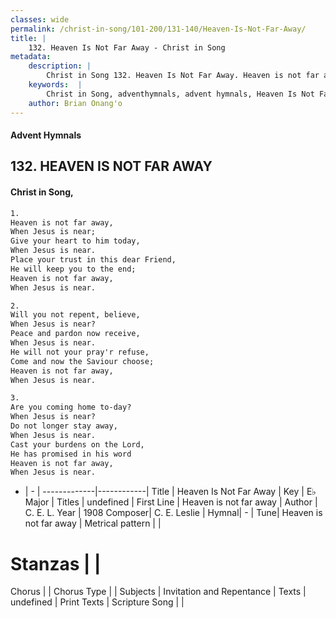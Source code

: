 ```yaml
---
classes: wide
permalink: /christ-in-song/101-200/131-140/Heaven-Is-Not-Far-Away/
title: |
    132. Heaven Is Not Far Away - Christ in Song
metadata:
    description: |
        Christ in Song 132. Heaven Is Not Far Away. Heaven is not far away, When Jesus is near; Give your heart to him today, When Jesus is near. Place your trust in this dear Friend, He will keep you to the end; Heaven is not far away, When Jesus is near.
    keywords:  |
        Christ in Song, adventhymnals, advent hymnals, Heaven Is Not Far Away, Heaven is not far away. 
    author: Brian Onang'o
---
```


#### Advent Hymnals
## 132. HEAVEN IS NOT FAR AWAY
####  Christ in Song,

```txt
1.
Heaven is not far away,
When Jesus is near;
Give your heart to him today,
When Jesus is near.
Place your trust in this dear Friend,
He will keep you to the end;
Heaven is not far away,
When Jesus is near.

2.
Will you not repent, believe,
When Jesus is near?
Peace and pardon now receive,
When Jesus is near.
He will not your pray'r refuse,
Come and now the Saviour choose;
Heaven is not far away,
When Jesus is near.

3.
Are you coming home to-day?
When Jesus is near?
Do not longer stay away,
When Jesus is near.
Cast your burdens on the Lord,
He has promised in his word
Heaven is not far away,
When Jesus is near.

```

- |   -  |
-------------|------------|
Title | Heaven Is Not Far Away |
Key | E♭ Major |
Titles | undefined |
First Line | Heaven is not far away |
Author | C. E. L.
Year | 1908
Composer| C. E. Leslie |
Hymnal|  - |
Tune| Heaven is not far away |
Metrical pattern | |
# Stanzas |  |
Chorus |  |
Chorus Type |  |
Subjects | Invitation and Repentance |
Texts | undefined |
Print Texts | 
Scripture Song |  |
    
